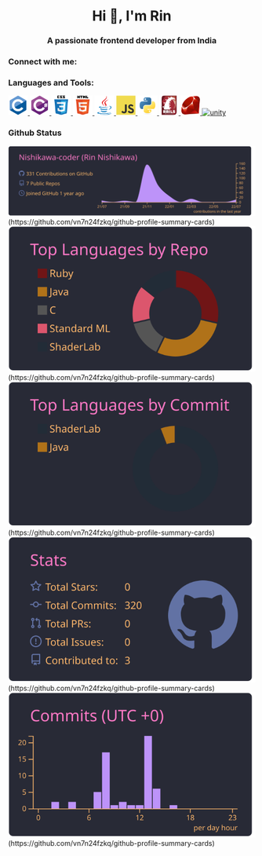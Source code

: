  <h1 align="center">Hi 👋, I'm Rin</h1>
<h3 align="center">A passionate frontend developer from India</h3>

<h3 align="left">Connect with me:</h3>
<p align="left">
</p>

<h3 align="left">Languages and Tools:</h3>
<p align="left"> <a href="https://www.cprogramming.com/" target="_blank" rel="noreferrer"> <img src="https://raw.githubusercontent.com/devicons/devicon/master/icons/c/c-original.svg" alt="c" width="40" height="40"/> </a> <a href="https://www.w3schools.com/cs/" target="_blank" rel="noreferrer"> <img src="https://raw.githubusercontent.com/devicons/devicon/master/icons/csharp/csharp-original.svg" alt="csharp" width="40" height="40"/> </a> <a href="https://www.w3schools.com/css/" target="_blank" rel="noreferrer"> <img src="https://raw.githubusercontent.com/devicons/devicon/master/icons/css3/css3-original-wordmark.svg" alt="css3" width="40" height="40"/> </a> <a href="https://www.w3.org/html/" target="_blank" rel="noreferrer"> <img src="https://raw.githubusercontent.com/devicons/devicon/master/icons/html5/html5-original-wordmark.svg" alt="html5" width="40" height="40"/> </a> <a href="https://www.java.com" target="_blank" rel="noreferrer"> <img src="https://raw.githubusercontent.com/devicons/devicon/master/icons/java/java-original.svg" alt="java" width="40" height="40"/> </a> <a href="https://developer.mozilla.org/en-US/docs/Web/JavaScript" target="_blank" rel="noreferrer"> <img src="https://raw.githubusercontent.com/devicons/devicon/master/icons/javascript/javascript-original.svg" alt="javascript" width="40" height="40"/> </a> <a href="https://www.python.org" target="_blank" rel="noreferrer"> <img src="https://raw.githubusercontent.com/devicons/devicon/master/icons/python/python-original.svg" alt="python" width="40" height="40"/> </a> <a href="https://rubyonrails.org" target="_blank" rel="noreferrer"> <img src="https://raw.githubusercontent.com/devicons/devicon/master/icons/rails/rails-original-wordmark.svg" alt="rails" width="40" height="40"/> </a> <a href="https://www.ruby-lang.org/en/" target="_blank" rel="noreferrer"> <img src="https://raw.githubusercontent.com/devicons/devicon/master/icons/ruby/ruby-original.svg" alt="ruby" width="40" height="40"/> </a> <a href="https://unity.com/" target="_blank" rel="noreferrer"> <img src="https://www.vectorlogo.zone/logos/unity3d/unity3d-icon.svg" alt="unity" width="40" height="40"/> </a> </p>
 <h3 align="left">Github Status</h3> 
<img src="https://raw.githubusercontent.com/Nishikawa-coder/Nishikawa-coder/master/profile-summary-card-output/dracula/0-profile-details.svg" alt="c"/>(https://github.com/vn7n24fzkq/github-profile-summary-cards)
<img src="https://raw.githubusercontent.com/Nishikawa-coder/Nishikawa-coder/master/profile-summary-card-output/dracula/1-repos-per-language.svg" alt="c"/>(https://github.com/vn7n24fzkq/github-profile-summary-cards)
<img src="https://raw.githubusercontent.com/Nishikawa-coder/Nishikawa-coder/master/profile-summary-card-output/dracula/2-most-commit-language.svg" alt="c"/>(https://github.com/vn7n24fzkq/github-profile-summary-cards)
<img src="https://raw.githubusercontent.com/Nishikawa-coder/Nishikawa-coder/master/profile-summary-card-output/dracula/3-stats.svg" alt="c"/>(https://github.com/vn7n24fzkq/github-profile-summary-cards) 
<img src="https://raw.githubusercontent.com/Nishikawa-coder/Nishikawa-coder/master/profile-summary-card-output/dracula/4-productive-time.svg" alt="c"/>(https://github.com/vn7n24fzkq/github-profile-summary-cards)
